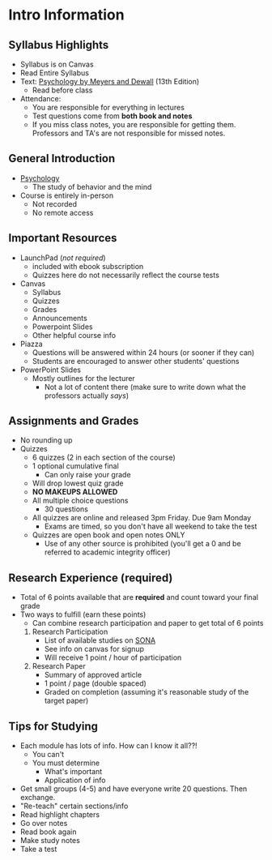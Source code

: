 # Intro Information

## Syllabus Highlights
- Syllabus is on Canvas
- Read Entire Syllabus
- Text: <u>Psychology by Meyers and Dewall</u> (13th Edition)
  - Read before class
- Attendance:
  - You are responsible for everything in lectures
  - Test questions come from **both book and notes**
  - If you miss class notes, you are responsible for getting them. Professors and TA's are not responsible for missed notes.

## General Introduction
- <u>Psychology</u>
  - The study of behavior and the mind
- Course is entirely in-person
  - Not recorded
  - No remote access

## Important Resources
- LaunchPad (_not required_)
  - included with ebook subscription
  - Quizzes here do not necessarily reflect the course tests
- Canvas
  - Syllabus
  - Quizzes
  - Grades
  - Announcements
  - Powerpoint Slides
  - Other helpful course info
- Piazza
  - Questions will be answered within 24 hours (or sooner if they can)
  - Students are encouraged to answer other students' questions
- PowerPoint Slides
  - Mostly outlines for the lecturer
    - Not a lot of content there (make sure to write down what the professors actually _says_)

## Assignments and Grades
- No rounding up
- Quizzes
  - 6 quizzes (2 in each section of the course)
  - 1 optional cumulative final
    - Can only raise your grade
  - Will drop lowest quiz grade
  - **NO MAKEUPS ALLOWED**
  - All multiple choice questions
    - 30 questions
  - All quizzes are online and released 3pm Friday. Due 9am Monday
    - Exams are timed, so you don't have all weekend to take the test
  - Quizzes are open book and open notes ONLY
    - Use of any other source is prohibited (you'll get a 0 and be referred to academic integrity officer)

## Research Experience (required)
- Total of 6 points available that are **required** and count toward your final grade
- Two ways to fulfill (earn these points)
  - Can combine research participation and paper to get total of 6 points
  1. Research Participation
     - List of available studies on [SONA](https://wupsych.sona-systems.com/)
     - See info on canvas for signup
     - Will receive 1 point / hour of participation
  2. Research Paper
     - Summary of approved article
     - 1 point / page (double spaced)
     - Graded on completion (assuming it's reasonable study of the target paper)


## Tips for Studying
- Each module has lots of info. How can I know it all??!
  - You can't
  - You must determine
    - What's important
    - Application of info
- Get small groups (4-5) and have everyone write 20 questions. Then exchange.
- "Re-teach" certain sections/info
- Read highlight chapters
- Go over notes
- Read book again
- Make study notes
- Take a test